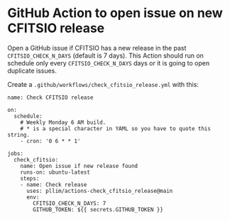 # GitHub Action to open issue on new CFITSIO release

Open a GitHub issue if CFITSIO has a new release in the past
`CFITSIO_CHECK_N_DAYS` (default is 7 days). This Action should run
on schedule only every `CFITSIO_CHECK_N_DAYS` days or it is going
to open duplicate issues.

Create a `.github/workflows/check_cfitsio_release.yml` with this:

```
name: Check CFITSIO release

on:
  schedule:
    # Weekly Monday 6 AM build.
    # * is a special character in YAML so you have to quote this string.
    - cron: '0 6 * * 1'

jobs:
  check_cfitsio:
    name: Open issue if new release found
    runs-on: ubuntu-latest
    steps:
    - name: Check release
      uses: pllim/actions-check_cfitsio_release@main
      env:
        CFITSIO_CHECK_N_DAYS: 7
        GITHUB_TOKEN: ${{ secrets.GITHUB_TOKEN }}

```
